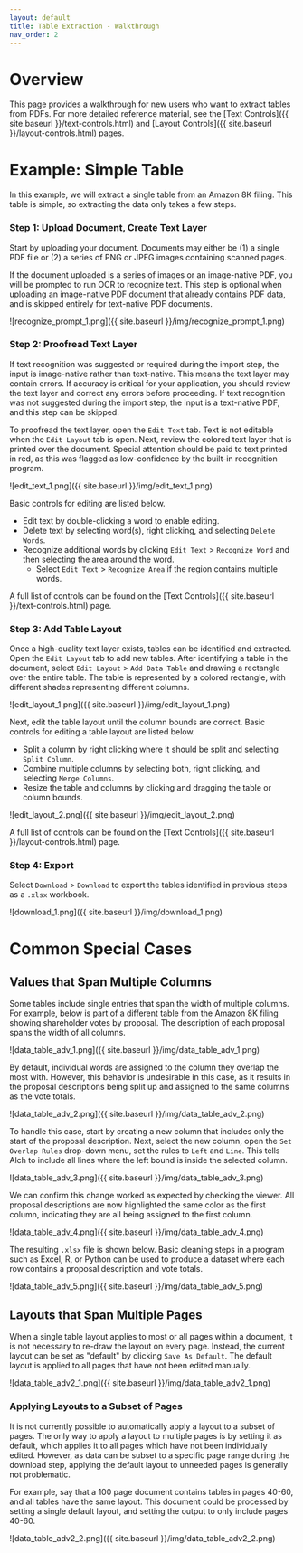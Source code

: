 ```yaml
---
layout: default
title: Table Extraction - Walkthrough
nav_order: 2
---
```


# Overview
This page provides a walkthrough for new users who want to extract tables from PDFs.  For more detailed reference material, see the [Text Controls]({{ site.baseurl }}/text-controls.html) and [Layout Controls]({{ site.baseurl }}/layout-controls.html) pages.

# Example: Simple Table
In this example, we will extract a single table from an Amazon 8K filing.  This table is simple, so extracting the data only takes a few steps.

### Step 1: Upload Document, Create Text Layer
Start by uploading your document.  Documents may either be (1) a single PDF file or (2) a series of PNG or JPEG images containing scanned pages.

If the document uploaded is a series of images or an image-native PDF, you will be prompted to run OCR to recognize text.  This step is optional when uploading an image-native PDF document that already contains PDF data, and is skipped entirely for text-native PDF documents.

![recognize_prompt_1.png]({{ site.baseurl }}/img/recognize_prompt_1.png)

### Step 2: Proofread Text Layer
If text recognition was suggested or required during the import step, the input is image-native rather than text-native.  This means the text layer may contain errors.  If accuracy is critical for your application, you should review the text layer and correct any errors before proceeding.  If text recognition was not suggested during the import step, the input is a text-native PDF, and this step can be skipped. 

To proofread the text layer, open the `Edit Text` tab.  Text is not editable when the `Edit Layout` tab is open.  Next, review the colored text layer that is printed over the document.  Special attention should be paid to text printed in red, as this was flagged as low-confidence by the built-in recognition program.  

![edit_text_1.png]({{ site.baseurl }}/img/edit_text_1.png)

Basic controls for editing are listed below.

- Edit text by double-clicking a word to enable editing.
- Delete text by selecting word(s), right clicking, and selecting `Delete Words`.
- Recognize additional words by clicking `Edit Text` > `Recognize Word` and then selecting the area around the word.
	- Select `Edit Text` > `Recognize Area` if the region contains multiple words.

A full list of controls can be found on the [Text Controls]({{ site.baseurl }}/text-controls.html) page.

### Step 3: Add Table Layout
Once a high-quality text layer exists, tables can be identified and extracted.  Open the `Edit Layout` tab to add new tables.  After identifying a table in the document, select `Edit Layout` > `Add Data Table` and drawing a rectangle over the entire table.  The table is represented by a colored rectangle, with different shades representing different columns.

![edit_layout_1.png]({{ site.baseurl }}/img/edit_layout_1.png)

Next, edit the table layout until the column bounds are correct.  Basic controls for editing a table layout are listed below.
- Split a column by right clicking where it should be split and selecting `Split Column`.
- Combine multiple columns by selecting both, right clicking, and selecting `Merge Columns`.
- Resize the table and columns by clicking and dragging the table or column bounds.

![edit_layout_2.png]({{ site.baseurl }}/img/edit_layout_2.png)

A full list of controls can be found on the [Text Controls]({{ site.baseurl }}/layout-controls.html) page.

### Step 4: Export
Select `Download` > `Download` to export the tables identified in previous steps as a `.xlsx` workbook.

![download_1.png]({{ site.baseurl }}/img/download_1.png)

# Common Special Cases

## Values that Span Multiple Columns
Some tables include single entries that span the width of multiple columns.  For example, below is part of a different table from the Amazon 8K filing showing shareholder votes by proposal.  The description of each proposal spans the width of all columns.  

![data_table_adv_1.png]({{ site.baseurl }}/img/data_table_adv_1.png)

By default, individual words are assigned to the column they overlap the most with.  However, this behavior is undesirable in this case, as it results in the proposal descriptions being split up and assigned to the same columns as the vote totals. 

![data_table_adv_2.png]({{ site.baseurl }}/img/data_table_adv_2.png)

To handle this case, start by creating a new column that includes only the start of the proposal description.  Next, select the new column, open the `Set Overlap Rules` drop-down menu, set the rules to `Left` and `Line`.  This tells Alch to include all lines where the left bound is inside the selected column.

![data_table_adv_3.png]({{ site.baseurl }}/img/data_table_adv_3.png)

We can confirm this change worked as expected by checking the viewer.  All proposal descriptions are now highlighted the same color as the first column, indicating they are all being assigned to the first column.

![data_table_adv_4.png]({{ site.baseurl }}/img/data_table_adv_4.png)

The resulting `.xlsx` file is shown below.  Basic cleaning steps in a program such as Excel, R, or Python can be used to produce a dataset where each row contains a proposal description and vote totals.

![data_table_adv_5.png]({{ site.baseurl }}/img/data_table_adv_5.png)

## Layouts that Span Multiple Pages
When a single table layout applies to most or all pages within a document, it is not necessary to re-draw the layout on every page.  Instead, the current layout can be set as "default" by clicking `Save As Default`.  The default layout is applied to all pages that have not been edited manually. 

![data_table_adv2_1.png]({{ site.baseurl }}/img/data_table_adv2_1.png)

### Applying Layouts to a Subset of Pages
It is not currently possible to automatically apply a layout to a subset of pages.  The only way to apply a layout to multiple pages is by setting it as default, which applies it to all pages which have not been individually edited.  However, as data can be subset to a specific page range during the download step, applying the default layout to unneeded pages is generally not problematic.

For example, say that a 100 page document contains tables in pages 40-60, and all tables have the same layout.  This document could be processed by setting a single default layout, and setting the output to only include pages 40-60.

![data_table_adv2_2.png]({{ site.baseurl }}/img/data_table_adv2_2.png)